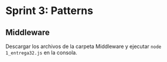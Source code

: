 # Sprint 3: Patterns

## Middleware  
Descargar los archivos de la carpeta Middleware y ejecutar ``node 1_entrega32.js`` en la consola.